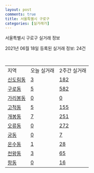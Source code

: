 ```yaml
---
layout: post
comments: true
title: 서울특별시 구로구
categories: [실거래가]
---
```


서울특별시 구로구 실거래 정보

2021년 06월 18일 등록된 실거래 정보: 24건

<script type="text/javascript">
  google.charts.load('current', {'packages':['corechart']});
  google.charts.setOnLoadCallback(drawChart);

  function drawChart() {
    var data = google.visualization.arrayToDataTable([['거래일', '매매', '전월세', '전매'], ['2021-02', 0, 31, 0], ['2021-03', 20, 150, 0], ['2021-04', 170, 293, 0], ['2021-05', 257, 349, 0], ['2021-06', 159, 129, 0]]);

    var options = {
      title: '최근 유형별 거래량 추이',
      legend: { position: 'bottom' }
    };

    var chart = new google.visualization.LineChart(document.getElementById('columnchart_material'));
    chart.draw(data, (options));
  }
</script>

<div id="columnchart_material" style="width: 450px; margin-left: -35px"></div>
<br>
<table class="sortable">
  <tr>
    <td>지역</td>
    <td>오늘 실거래</td>
    <td>2주간 실거래</td>
  </tr>

  
  <tr class="item">
    <td><a href="1153010100.html">신도림동</a></td>
    <td><a href="1153010100.html">3</a></td>
    <td><a href="1153010100.html">182</a></td>
  </tr>
    

  <tr class="item">
    <td><a href="1153010200.html">구로동</a></td>
    <td><a href="1153010200.html">5</a></td>
    <td><a href="1153010200.html">582</a></td>
  </tr>
    

  <tr class="item">
    <td><a href="1153010300.html">가리봉동</a></td>
    <td><a href="1153010300.html">0</a></td>
    <td><a href="1153010300.html">0</a></td>
  </tr>
    

  <tr class="item">
    <td><a href="1153010600.html">고척동</a></td>
    <td><a href="1153010600.html">5</a></td>
    <td><a href="1153010600.html">155</a></td>
  </tr>
    

  <tr class="item">
    <td><a href="1153010700.html">개봉동</a></td>
    <td><a href="1153010700.html">7</a></td>
    <td><a href="1153010700.html">251</a></td>
  </tr>
    

  <tr class="item">
    <td><a href="1153010800.html">오류동</a></td>
    <td><a href="1153010800.html">0</a></td>
    <td><a href="1153010800.html">272</a></td>
  </tr>
    

  <tr class="item">
    <td><a href="1153010900.html">궁동</a></td>
    <td><a href="1153010900.html">0</a></td>
    <td><a href="1153010900.html">7</a></td>
  </tr>
    

  <tr class="item">
    <td><a href="1153011000.html">온수동</a></td>
    <td><a href="1153011000.html">1</a></td>
    <td><a href="1153011000.html">28</a></td>
  </tr>
    

  <tr class="item">
    <td><a href="1153011100.html">천왕동</a></td>
    <td><a href="1153011100.html">3</a></td>
    <td><a href="1153011100.html">65</a></td>
  </tr>
    

  <tr class="item">
    <td><a href="1153011200.html">항동</a></td>
    <td><a href="1153011200.html">0</a></td>
    <td><a href="1153011200.html">16</a></td>
  </tr>
    


</table>


    